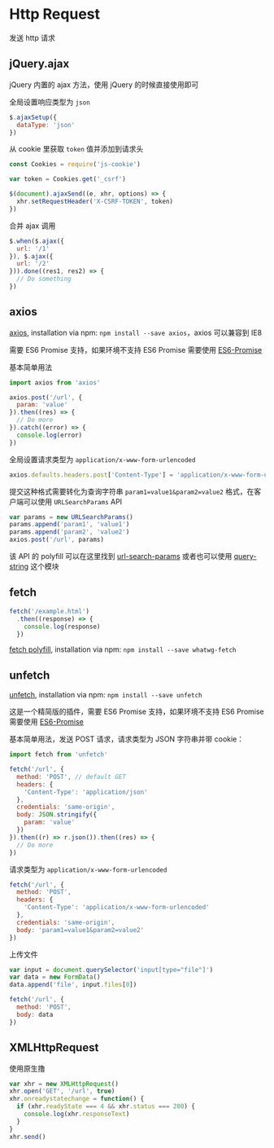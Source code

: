 # Http Request

发送 http 请求

## jQuery.ajax

jQuery 内置的 ajax 方法，使用 jQuery 的时候直接使用即可

全局设置响应类型为 `json`

``` javascript
$.ajaxSetup({
  dataType: 'json'
})
```

从 cookie 里获取 `token` 值并添加到请求头

``` javascript
const Cookies = require('js-cookie')

var token = Cookies.get('_csrf')

$(document).ajaxSend((e, xhr, options) => {
  xhr.setRequestHeader('X-CSRF-TOKEN', token)
})
```

合并 ajax 调用

``` javascript
$.when($.ajax({
  url: '/1'
}), $.ajax({
  url: '/2'
})).done((res1, res2) => {
  // Do something
})
```

## axios

[axios](https://github.com/axios/axios), installation via npm: `npm install --save axios`，axios 可以兼容到 IE8

需要 ES6 Promise 支持，如果环境不支持 ES6 Promise 需要使用 [ES6-Promise](https://github.com/stefanpenner/es6-promise)

基本简单用法

``` javascript
import axios from 'axios'

axios.post('/url', {
  param: 'value'
}).then((res) => {
  // Do more
}).catch((error) => {
  console.log(error)
})
```

全局设置请求类型为 `application/x-www-form-urlencoded`

``` javascript
axios.defaults.headers.post['Content-Type'] = 'application/x-www-form-urlencoded;charset=utf-8'
```

提交这种格式需要转化为查询字符串 `param1=value1&param2=value2` 格式，在客户端可以使用 `URLSearchParams` API

``` javascript
var params = new URLSearchParams()
params.append('param1', 'value1')
params.append('param2', 'value2')
axios.post('/url', params)
```

该 API 的 polyfill 可以在这里找到 [url-search-params](https://github.com/WebReflection/url-search-params) 或者也可以使用 [query-string](https://github.com/sindresorhus/query-string) 这个模块

## fetch

``` javascript
fetch('/example.html')
  .then((response) => {
    console.log(response)
  })
```

[fetch polyfill](https://github.com/github/fetch), installation via npm: `npm install --save whatwg-fetch`

## unfetch

[unfetch](https://github.com/developit/unfetch), installation via npm: `npm install --save unfetch`

这是一个精简版的插件，需要 ES6 Promise 支持，如果环境不支持 ES6 Promise 需要使用 [ES6-Promise](https://github.com/stefanpenner/es6-promise)

基本简单用法，发送 POST 请求，请求类型为 JSON 字符串并带 cookie：

``` javascript
import fetch from 'unfetch'

fetch('/url', {
  method: 'POST', // default GET
  headers: {
    'Content-Type': 'application/json'
  },
  credentials: 'same-origin',
  body: JSON.stringify({
    param: 'value'
  })
}).then((r) => r.json()).then((res) => {
  // Do more
})
```

请求类型为 `application/x-www-form-urlencoded`

``` javascript
fetch('/url', {
  method: 'POST',
  headers: {
    'Content-Type': 'application/x-www-form-urlencoded'
  },
  credentials: 'same-origin',
  body: 'param1=value1&param2=value2'
})
```

上传文件

``` javascript
var input = document.querySelector('input[type="file"]')
var data = new FormData()
data.append('file', input.files[0])

fetch('/url', {
  method: 'POST',
  body: data
})
```

## XMLHttpRequest

使用原生撸

``` javascript
var xhr = new XMLHttpRequest()
xhr.open('GET', '/url', true)
xhr.onreadystatechange = function() {
  if (xhr.readyState === 4 && xhr.status === 200) {
    console.log(xhr.responseText)
  }
}
xhr.send()
```
